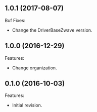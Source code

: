 ## 1.0.1 (2017-08-07)
Buf Fixes:
  - Change the DriverBaseZwave version.

## 1.0.0 (2016-12-29)
Features:
  - Change organization.
  
## 0.1.0 (2016-10-03)
Features:
  - Initial revision.

